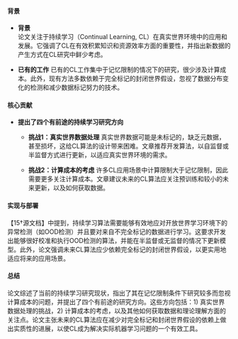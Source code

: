 #### 背景
- **背景**       
    论文关注于持续学习（Continual Learning, CL）在真实世界环境中的应用和发展。它强调了CL在有效积累知识和资源效率方面的重要性，并指出新数据的产生方式在CL研究中鲜少考虑。

- **已有的工作**
    已有的CL工作集中于记忆限制的情况下的研究，很少涉及计算成本。此外，现有方法多数依赖于完全标记的封闭世界假设，忽视了数据分布变化的检测和减少数据标记努力的技术。

#### 核心贡献
- **提出了四个有前途的持续学习研究方向**
    - **挑战1：真实世界数据处理**
        真实世界数据可能是未标记的，缺乏元数据，甚至损坏，这给CL算法的设计带来困难。文章推荐开发算法，以自监督或半监督方式进行更新，以适应真实世界环境的需求。

    - **挑战2：计算成本的考虑**
        许多CL应用场景中计算限制大于记忆限制，因此需要更多关注计算成本。文章建议未来的CL算法应关注预训练和较小的未来更新，以及如何获取数据。

#### 实现与部署
【15†源文档】中提到，持续学习算法需要能够有效地应对开放世界学习环境下的异常检测（如OOD检测）并且要对来自不完全标记的数据进行学习。这要求开发出能够很好校准和执行OOD检测的算法，并能在半监督或无监督的情况下更新模型。此外，论文强调未来CL算法应少依赖完全标记的封闭世界假设，以更实用地适应将来的应用场景。

#### 总结
论文综述了当前的持续学习研究现状，指出了其在记忆限制条件下研究较多而忽视计算成本的问题，并提出了四个有前途的研究方向。这些方向包括：1) 真实世界数据处理的挑战，2) 计算成本的考虑，以及其他如何获取数据和理论理解方面的关注点。论文主张未来的CL算法应在减少对完全标记和封闭世界假设的依赖上做出实质性的进展，以使CL成为解决实际机器学习问题的一个有效工具。